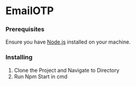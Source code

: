 # EmailOTP

### Prerequisites

Ensure you have [Node.js](https://nodejs.org/) installed on your machine.

### Installing

1. Clone the Project and Navigate to Directory
2. Run Npm Start in cmd
